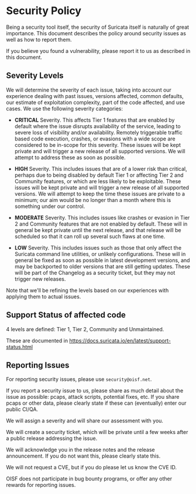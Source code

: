 # Security Policy

Being a security tool itself, the security of Suricata itself is naturally of
great importance. This document describes the policy around security issues as
well as how to report them.

If you believe you found a vulnerability, please report it to us as described
in this document.


## Severity Levels

We will determine the severity of each issue, taking into account our
experience dealing with past issues, versions affected, common defaults,
our estimate of exploitation complexity, part of the code affected,
and use cases. We use the following severity categories:

* **CRITICAL** Severity. This affects Tier 1 features that are enabled by default
where the issue disrupts availability of the service, leading to severe
loss of visibility and/or availability. Remotely triggerable traffic
based code execution, crashes, or evasions with a wide scope are considered to be
in-scope for this severity. These issues will be kept private and will trigger a
new release of all supported versions. We will attempt to address these as soon
as possible.

* **HIGH** Severity. This includes issues that are of a lower risk than critical,
perhaps due to being disabled by default Tier 1 or affecting Tier 2 and
Community features, or which are less likely to be exploitable. These issues
will be kept private and will trigger a new release of all supported versions.
We will attempt to keep the time these issues are private to a minimum; our
aim would be no longer than a month where this is something under our control.

* **MODERATE** Severity. This includes issues like crashes or evasion in Tier 2 and
Community features that are not enabled by default. These will in general be
kept private until the next release, and that release will be scheduled so
that it can roll up several such flaws at one time.

* **LOW** Severity. This includes issues such as those that only affect the
Suricata command line utilities, or unlikely configurations. These will in
general be fixed as soon as possible in latest development versions, and may be
backported to older versions that are still getting updates. These will be
part of the Changelog as a security ticket, but they may not trigger new
releases.

Note that we'll be refining the levels based on our experiences with applying them
to actual issues.


## Support Status of affected code

4 levels are defined: Tier 1, Tier 2, Community and Unmaintained.

These are documented in https://docs.suricata.io/en/latest/support-status.html


## Reporting Issues

For reporting security issues, please use `security@oisf.net`.

If you report a security issue to us, please share as much detail about the issue
as possible: pcaps, attack scripts, potential fixes, etc. If you share pcaps or
other data, please clearly state if these can (eventually) enter our public CI/QA.

We will assign a severity and will share our assessment with you.

We will create a security ticket, which will be private until a few weeks after
a public release addressing the issue.

We will acknowledge you in the release notes and the release announcement. If you
do not want this, please clearly state this.

We will not request a CVE, but if you do please let us know the CVE ID.

OISF does not participate in bug bounty programs, or offer any other rewards
for reporting issues.
